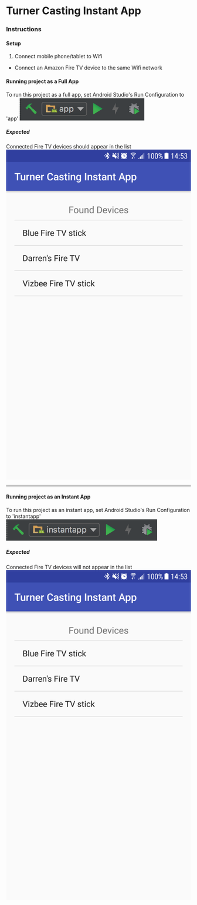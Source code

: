 # Turner Casting Instant App

### Instructions

#### Setup
1. Connect mobile phone/tablet to Wifi
* Connect an Amazon Fire TV device to the same Wifi network

#### Running project as a Full App
To run this project as a full app, set Android Studio's Run Configuration to 'app'
![alt text][fullAppRunConfig]

##### Expected
Connected Fire TV devices should appear in the list
![alt text][fullAppScreenshot]

[fullAppRunConfig]: screenshots/full_app_run_config.png ""
[fullAppScreenshot]: screenshots/full_app_screenshot.png ""

---

#### Running project as an Instant App
To run this project as an instant app, set Android Studio's Run Configuration to 'instantapp'
![alt text][instantAppRunConfig]

##### Expected
Connected Fire TV devices will not appear in the list
![alt text][fullAppScreenshot]

[instantAppRunConfig]: screenshots/instant_app_run_config.png ""
[instantAppScreenshot]: screenshots/instant_app_screenshot.png ""